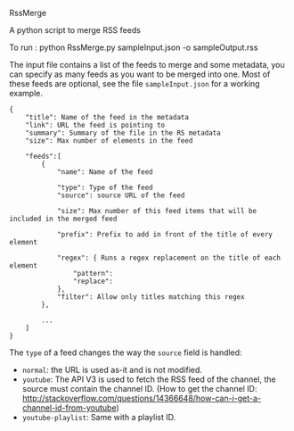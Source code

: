 RssMerge

A python script to merge RSS feeds


To run :
python RssMerge.py sampleInput.json -o sampleOutput.rss


The input file contains a list of the feeds to merge and some metadata, you can specify as many feeds as you want
to be merged into one. Most of these feeds are optional, see the file `sampleInput.json` for a working example.

	{
		"title": Name of the feed in the metadata
		"link": URL the feed is pointing to
		"summary": Summary of the file in the RS metadata
		"size": Max number of elements in the feed

		"feeds":[
			{
				"name": Name of the feed

				"type": Type of the feed
				"source": source URL of the feed

				"size": Max number of this feed items that will be included in the merged feed
				
				"prefix": Prefix to add in front of the title of every element
				
				"regex": { Runs a regex replacement on the title of each element
					"pattern": 
					"replace": 
				},
				"filter": Allow only titles matching this regex
			},

			...
		]
	}
	
The `type` of a feed changes the way the `source` field is handled:

* `normal`: the URL is used as-it and is not modified.
* `youtube`: The API V3 is used to fetch the RSS feed of the channel, the source must contain the channel ID. 
(How to get the channel ID: http://stackoverflow.com/questions/14366648/how-can-i-get-a-channel-id-from-youtube)
* `youtube-playlist`: Same with a playlist ID.
